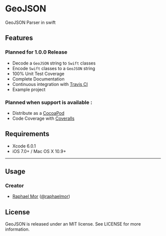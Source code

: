GeoJSON
=======

GeoJSON Parser in swift

## Features

### Planned for 1.0.0 Release
- Decode a `GeoJSON` string to `Swift` classes
- Encode `Swift` classes to a `GeoJSON` string
- 100% Unit Test Coverage
- Complete Documentation
- Continuous integration with [Travis CI](http://travis-ci.org)
- Example project

### Planned when support is available :

- Distribute as a [CocoaPod](http://cocoapods.org)
- Code Coverage with [Coveralls](https://coveralls.io)

## Requirements

- Xcode 6.0.1
- iOS 7.0+ / Mac OS X 10.9+

---

## Usage

### Creator

- [Raphael Mor](http://github.com/raphaelmor) ([@raphaelmor](https://twitter.com/raphaelmor))

## License

GeoJSON is released under an MIT license. See LICENSE for more information.
